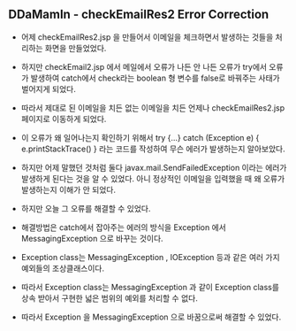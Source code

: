 ## DDaMamIn - checkEmailRes2 Error Correction

- 어제 checkEmailRes2.jsp 을 만들어서 이메일을 체크하면서 발생하는 것들을 처리하는 화면을 만들었었다.
- 하지만 checkEmail2.jsp 에서 메일에서 오류가 나든 안 나든 오류가 try에서 오류가 발생하여 catch에서 check라는 boolean 형 변수를 false로 바꿔주는 사태가 벌어지게 되었다.
- 따라서 제대로 된 이메일을 치든 없는 이메일을 치든 언제나 checkEmailRes2.jsp 페이지로 이동하게 되었다.
- 이 오류가 왜 일어나는지 확인하기 위해서 try {...} catch (Exception e) { e.printStackTrace() } 라는 코드를 작성하여 무슨 에러가 발생하는지 알아보았다.
- 하지만 어제 말했던 것처럼 둘다 javax.mail.SendFailedException 이라는 에러가 발생하게 된다는 것을 알 수 있었다. 아니 정상적인 이메일을 입력했을 때 왜 오류가 발생하는지 이해가 안 되었다.
- 하지만 오늘 그 오류를 해결할 수 있었다.



- 해결방법은 catch에서 잡아주는 에러의 방식을 Exception 에서 MessagingException 으로 바꾸는 것이다.
- Exception class는 MessagingException , IOException 등과 같은 여러 가지 예외들의 조상클래스이다.
- 따라서 Exception class는 MessagingException 과 같이 Exception class를 상속 받아서 구현한 넓은 범위의 예외를 처리할 수 없다.
- 따라서 Exception 을 MessagingException 으로 바꿈으로써 해결할 수 있었다.